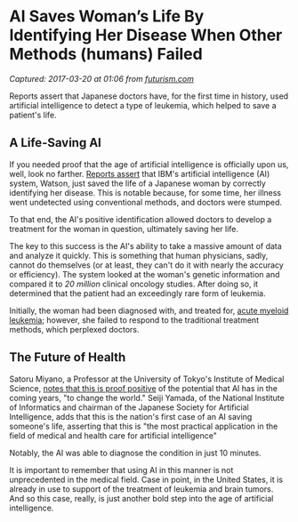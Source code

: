 # AI Saves Woman’s Life By Identifying Her Disease When Other Methods (humans) Failed

_Captured: 2017-03-20 at 01:06 from [futurism.com](https://futurism.com/ai-saves-womans-life-by-identifying-her-disease-when-other-methods-humans-failed/)_

Reports assert that Japanese doctors have, for the first time in history, used artificial intelligence to detect a type of leukemia, which helped to save a patient's life.

## A Life-Saving AI

If you needed proof that the age of artificial intelligence is officially upon us, well, look no farther. [Reports assert](http://www.ndtv.com/health/artificial-intelligence-used-to-detect-rare-leukemia-type-in-japan-1440789) that IBM's artificial intelligence (AI) system, Watson, just saved the life of a Japanese woman by correctly identifying her disease. This is notable because, for some time, her illness went undetected using conventional methods, and doctors were stumped.

To that end, the AI's positive identification allowed doctors to develop a treatment for the woman in question, ultimately saving her life.

The key to this success is the AI's ability to take a massive amount of data and analyze it quickly. This is something that human physicians, sadly, cannot do themselves (or at least, they can't do it with nearly the accuracy or efficiency). The system looked at the woman's genetic information and compared it to _20 million_ clinical oncology studies. After doing so, it determined that the patient had an exceedingly rare form of leukemia.

Initially, the woman had been diagnosed with, and treated for, [acute myeloid leukemia](http://www.cancer.gov/types/leukemia/patient/adult-aml-treatment-pdq); however, she failed to respond to the traditional treatment methods, which perplexed doctors.

## The Future of Health

Satoru Miyano, a Professor at the University of Tokyo's Institute of Medical Science, [notes that this is proof positive](http://www3.nhk.or.jp/news/html/20160804/k10010621901000.html) of the potential that AI has in the coming years, "to change the world." Seiji Yamada, of the National Institute of Informatics and chairman of the Japanese Society for Artificial Intelligence, adds that this is the nation's first case of an AI saving someone's life, asserting that this is "the most practical application in the field of medical and health care for artificial intelligence"

Notably, the AI was able to diagnose the condition in just 10 minutes.

It is important to remember that using AI in this manner is not unprecedented in the medical field. Case in point, in the United States, it is already in use to support of the treatment of leukemia and brain tumors. And so this case, really, is just another bold step into the age of artificial intelligence.
